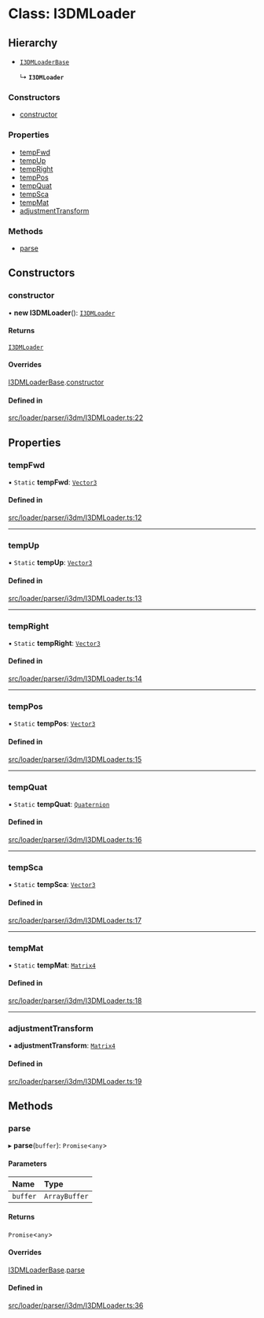 # Class: I3DMLoader

## Hierarchy

- [`I3DMLoaderBase`](I3DMLoaderBase.md)

  ↳ **`I3DMLoader`**

### Constructors

- [constructor](I3DMLoader.md#constructor)

### Properties

- [tempFwd](I3DMLoader.md#tempfwd)
- [tempUp](I3DMLoader.md#tempup)
- [tempRight](I3DMLoader.md#tempright)
- [tempPos](I3DMLoader.md#temppos)
- [tempQuat](I3DMLoader.md#tempquat)
- [tempSca](I3DMLoader.md#tempsca)
- [tempMat](I3DMLoader.md#tempmat)
- [adjustmentTransform](I3DMLoader.md#adjustmenttransform)

### Methods

- [parse](I3DMLoader.md#parse)

## Constructors

### constructor

• **new I3DMLoader**(): [`I3DMLoader`](I3DMLoader.md)

#### Returns

[`I3DMLoader`](I3DMLoader.md)

#### Overrides

[I3DMLoaderBase](I3DMLoaderBase.md).[constructor](I3DMLoaderBase.md#constructor)

#### Defined in

[src/loader/parser/i3dm/I3DMLoader.ts:22](https://github.com/Orillusion/orillusion/blob/main/src/loader/parser/i3dm/I3DMLoader.ts#L22)

## Properties

### tempFwd

▪ `Static` **tempFwd**: [`Vector3`](Vector3.md)

#### Defined in

[src/loader/parser/i3dm/I3DMLoader.ts:12](https://github.com/Orillusion/orillusion/blob/main/src/loader/parser/i3dm/I3DMLoader.ts#L12)

___

### tempUp

▪ `Static` **tempUp**: [`Vector3`](Vector3.md)

#### Defined in

[src/loader/parser/i3dm/I3DMLoader.ts:13](https://github.com/Orillusion/orillusion/blob/main/src/loader/parser/i3dm/I3DMLoader.ts#L13)

___

### tempRight

▪ `Static` **tempRight**: [`Vector3`](Vector3.md)

#### Defined in

[src/loader/parser/i3dm/I3DMLoader.ts:14](https://github.com/Orillusion/orillusion/blob/main/src/loader/parser/i3dm/I3DMLoader.ts#L14)

___

### tempPos

▪ `Static` **tempPos**: [`Vector3`](Vector3.md)

#### Defined in

[src/loader/parser/i3dm/I3DMLoader.ts:15](https://github.com/Orillusion/orillusion/blob/main/src/loader/parser/i3dm/I3DMLoader.ts#L15)

___

### tempQuat

▪ `Static` **tempQuat**: [`Quaternion`](Quaternion.md)

#### Defined in

[src/loader/parser/i3dm/I3DMLoader.ts:16](https://github.com/Orillusion/orillusion/blob/main/src/loader/parser/i3dm/I3DMLoader.ts#L16)

___

### tempSca

▪ `Static` **tempSca**: [`Vector3`](Vector3.md)

#### Defined in

[src/loader/parser/i3dm/I3DMLoader.ts:17](https://github.com/Orillusion/orillusion/blob/main/src/loader/parser/i3dm/I3DMLoader.ts#L17)

___

### tempMat

▪ `Static` **tempMat**: [`Matrix4`](Matrix4.md)

#### Defined in

[src/loader/parser/i3dm/I3DMLoader.ts:18](https://github.com/Orillusion/orillusion/blob/main/src/loader/parser/i3dm/I3DMLoader.ts#L18)

___

### adjustmentTransform

• **adjustmentTransform**: [`Matrix4`](Matrix4.md)

#### Defined in

[src/loader/parser/i3dm/I3DMLoader.ts:19](https://github.com/Orillusion/orillusion/blob/main/src/loader/parser/i3dm/I3DMLoader.ts#L19)

## Methods

### parse

▸ **parse**(`buffer`): `Promise`\<`any`\>

#### Parameters

| Name | Type |
| :------ | :------ |
| `buffer` | `ArrayBuffer` |

#### Returns

`Promise`\<`any`\>

#### Overrides

[I3DMLoaderBase](I3DMLoaderBase.md).[parse](I3DMLoaderBase.md#parse)

#### Defined in

[src/loader/parser/i3dm/I3DMLoader.ts:36](https://github.com/Orillusion/orillusion/blob/main/src/loader/parser/i3dm/I3DMLoader.ts#L36)
